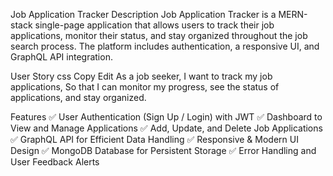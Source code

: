 Job Application Tracker
Description
Job Application Tracker is a MERN-stack single-page application that allows users to track their job applications, monitor their status, and stay organized throughout the job search process. The platform includes authentication, a responsive UI, and GraphQL API integration.

User Story
css
Copy
Edit
As a job seeker,
I want to track my job applications,
So that I can monitor my progress, see the status of applications, and stay organized.


Features
✅ User Authentication (Sign Up / Login) with JWT
✅ Dashboard to View and Manage Applications
✅ Add, Update, and Delete Job Applications
✅ GraphQL API for Efficient Data Handling
✅ Responsive & Modern UI Design
✅ MongoDB Database for Persistent Storage
✅ Error Handling and User Feedback Alerts

